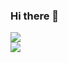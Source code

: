 ### Hi there 👋

<picture>
  <source
    srcset="https://github-readme-stats-n1ck120.vercel.app/api?username=N1ck120&show_icons=true&theme=github_dark&border_radius=30&include_all_commits=true&count_private=true"
    media="(prefers-color-scheme: dark)"
  />
  <source
    srcset="https://github-readme-stats-n1ck120.vercel.app/api?username=N1ck120&show_icons=true&theme=graywhite&border_radius=30&include_all_commits=true&count_private=true"
    media="(prefers-color-scheme: light)"
  />
  <img src="https://github-readme-stats-n1ck120.vercel.app/api?username=N1ck120&show_icons=true" /> 
</picture>
<br>
<picture>
  <source
    srcset="https://github-readme-stats-n1ck120.vercel.app/api/top-langs/?username=N1ck120&layout=compact&theme=github_dark&border_radius=30"
    media="(prefers-color-scheme: dark)"
  />
  <source
    srcset="https://github-readme-stats-n1ck120.vercel.app/api/top-langs/?username=N1ck120&layout=compact&theme=graywhite&border_radius=30"
    media="(prefers-color-scheme: light)"
  />
  <img src=https://github-readme-stats-n1ck120.vercel.app/api?username=N1ck120&show_icons=true" />
</picture>

